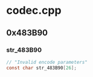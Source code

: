 # codec.cpp

## 0x483B90

### str_483B90

```c
// "Invalid encode parameters"
const char str_483B90[26];
```
